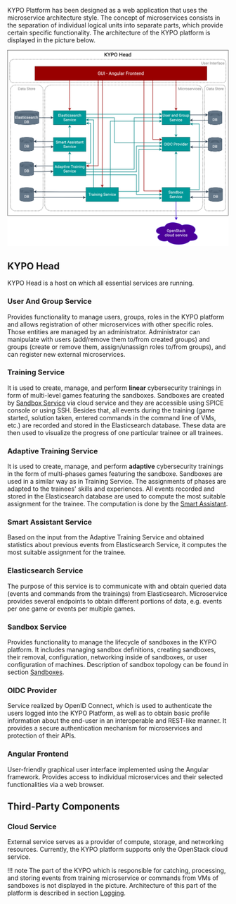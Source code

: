 KYPO Platform has been designed as a web application that uses the microservice architecture style. The concept of microservices consists in the separation of individual logical units into separate parts, which provide certain specific functionality. The architecture of the KYPO platform is displayed in the picture below.


![microservices](../img/installation-guide/kypo-microservices.png)

## KYPO Head
KYPO Head is a host on which all essential services are running.

### User And Group Service
Provides functionality to manage users, groups, roles in the KYPO platform and allows registration of other microservices with other specific roles. Those entities are managed by an administrator. Administrator can manipulate with users (add/remove them to/from created groups) and groups (create or remove them, assign/unassign roles to/from groups), and can register new external microservices.

### Training Service
It is used to create, manage, and perform **linear** cybersecurity trainings in form of multi-level games featuring the sandboxes. Sandboxes are created by [Sandbox Service](#sandbox-service) via cloud service and they are accessible using SPICE console or using SSH. Besides that, all events during the training (game started, solution taken, entered commands in the command line of VMs, etc.) are recorded and stored in the Elasticsearch database. These data are then used to visualize the progress of one particular trainee or all trainees.

### Adaptive Training Service
It is used to create, manage, and perform **adaptive** cybersecurity trainings in the form of multi-phases games featuring the sandboxe. Sandboxes are used in a similar way as in Training Service. The assignments of phases are adapted to the trainees' skills and experiences. All events recorded and stored in the Elasticsearch database are used to compute the most suitable assignment for the trainee. The computation is done by the [Smart Assistant](#smart-assistant-service). 

### Smart Assistant Service
Based on the input from the Adaptive Training Service and obtained statistics about previous events from Elasticsearch Service, it computes the most suitable assignment for the trainee.

### Elasticsearch Service
The purpose of this service is to communicate with and obtain queried data (events and commands from the trainings)  from Elasticsearch. Microservice provides several endpoints to obtain different portions of data, e.g. events per one game or events per multiple games.

### Sandbox Service
Provides functionality to manage the lifecycle of sandboxes in the KYPO platform. It includes managing sandbox definitions, creating sandboxes, their removal, configuration, networking inside of sandboxes, or user configuration of machines. Description of sandbox topology can be found in section [Sandboxes](../../user-guide-advanced/sandboxes/topology-definition).

### OIDC Provider
Service realized by OpenID Connect, which is used to authenticate the users logged into the KYPO Platform, as well as to obtain basic profile information about the end-user in an interoperable and REST-like manner. It provides a secure authentication mechanism for microservices and protection of their APIs.

### Angular Frontend
User-friendly graphical user interface implemented using the Angular framework. Provides access to individual microservices and their selected functionalities via a web browser. 

## Third-Party Components

### Cloud Service
External service serves as a provider of compute, storage, and networking resources. Currently, the KYPO platform supports only the OpenStack cloud service.

!!! note
    The part of the KYPO which is responsible for catching, processing, and storing events from training microservice or commands from VMs of sandboxes is not displayed in the picture. Architecture of this part of the platform is described in section [Logging](../extras/logging/architecture.md).

